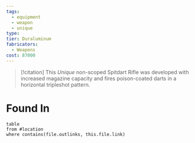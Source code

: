 ```yaml
---
tags:
  - equipment
  - weapon
  - unique
type: 
tier: Duraluminum
fabricators:
  - Weapons
cost: 87000
---
```

> [!citation]
> This *Unique* non-scoped Spitdart Rifle was developed with increased magazine capacity and fires poison-coated darts in a horizontal tripleshot pattern.

# Found In
```dataview
table
from #location 
where contains(file.outlinks, this.file.link)
```
